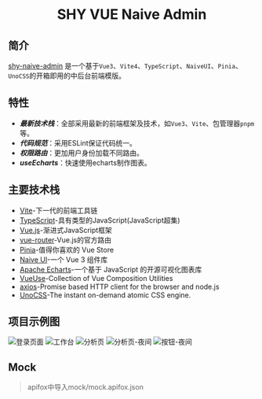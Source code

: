 <h1 align="center">
  SHY VUE Naive Admin
</h1>

## 简介

[shy-naive-admin](https://github.com/shy1118999/shy-naive-admin) 是一个基于`Vue3`、`Vite4`、`TypeScript`、`NaiveUI`、`Pinia`、`UnoCSS`的开箱即用的中后台前端模版。


## 特性

+ ***最新技术栈***：全部采用最新的前端框架及技术，如`Vue3`、`Vite`、包管理器`pnpm`等。
+ ***代码规范***：采用ESLint保证代码统一。
+ ***权限路由***：更加用户身份加载不同路由。
+ ***useEcharts***：快速使用echarts制作图表。

## 主要技术栈

+ [Vite](https://vitejs.dev/)-下一代的前端工具链  
+ [TypeScript](https://www.typescriptlang.org/)-具有类型的JavaScript(JavaScript超集)  
+ [Vue.js](https://vuejs.org/)-渐进式JavaScript框架  
+ [vue-router](https://router.vuejs.org/)-Vue.js的官方路由  
+ [Pinia](https://pinia.vuejs.org/)-值得你喜欢的 Vue Store  
+ [Naive UI](https://www.naiveui.com/)-一个 Vue 3 组件库
+ [Apache Echarts](https://echarts.apache.org/)-一个基于 JavaScript 的开源可视化图表库  
+ [VueUse](https://vueuse.org/)-Collection of Vue Composition Utilities  
+ [axios](https://github.com/axios/axios)-Promise based HTTP client for the browser and node.js  
+ [UnoCSS](https://github.com/unocss/unocss)-The instant on-demand atomic CSS engine.  


## 项目示例图

![登录页面](https://s2.loli.net/2023/01/30/dSHc4xPs5gqzAiL.png)
![工作台](https://s2.loli.net/2023/01/30/gT7XP3HdZW84ciJ.png)
![分析页](https://s2.loli.net/2023/01/30/MDHGc3Iwu8xONfV.png)
![分析页-夜间](https://s2.loli.net/2023/01/30/3lrHuWRN5ditQ7Z.png)
![按钮-夜间](https://s2.loli.net/2023/01/31/oS142kmwsMXKdCQ.png)
## Mock

> apifox中导入mock/mock.apifox.json


